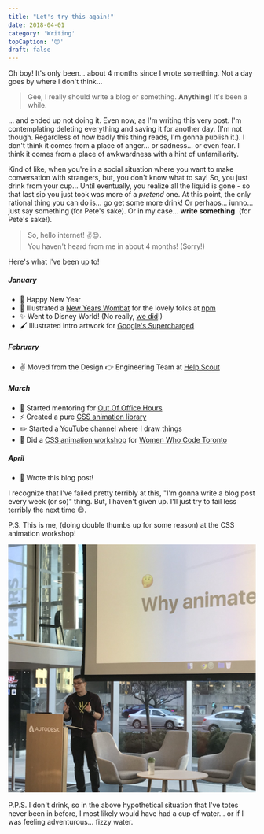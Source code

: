 ```yaml
---
title: "Let's try this again!"
date: 2018-04-01
category: 'Writing'
topCaption: '😊'
draft: false
---
```


Oh boy! It's only been… about 4 months since I wrote something. Not a day goes by where I don't think…

> Gee, I really should write a blog or something. **Anything!** It's been a while.

… and ended up not doing it. Even now, as I'm writing this very post. I'm contemplating deleting everything and saving it for another day. (I'm not though. Regardless of how badly this thing reads, I'm gonna publish it.). I don't think it comes from a place of anger… or sadness… or even fear. I think it comes from a place of awkwardness with a hint of unfamiliarity.

Kind of like, when you're in a social situation where you want to make conversation with strangers, but, you don't know what to say! So, you just drink from your cup… Until eventually, you realize all the liquid is gone - so that last sip you just took was more of a _pretend_ one. At this point, the only rational thing you can do is… go get some more drink! Or perhaps… iunno… just say something (for Pete's sake). Or in my case… **write something**. (for Pete's sake!).

> So, hello internet! ✌️😊.<br />You haven't heard from me in about 4 months! (Sorry!)

Here's what I've been up to!

##### January

- 🎉 Happy New Year
- 🐻 Illustrated a [New Years Wombat](/images/posts/npm-new-years-wombat-2018.png) for the lovely folks at [npm](https://www.npmjs.com/)
- ✨ Went to Disney World! (No really, [we did](/images/posts/didney-2018.jpg)!)
- 🖌 Illustrated intro artwork for [Google's Supercharged](https://www.youtube.com/watch?v=jav5hPmUaUw)

##### February

- ✌️ Moved from the Design 👉 Engineering Team at [Help Scout](https://www.helpscout.net/)

##### March

- 🙌 Started mentoring for [Out Of Office Hours](https://www.outofofficehours.com/)
- ⚡️ Created a pure [CSS animation library](https://github.com/awesomecss/animations)
- ✏️ Started a [YouTube channel](https://www.youtube.com/channel/UCpdrIXP2AaS-vYIDhQe_YxA) where I draw things
- 👏 Did a [CSS animation workshop](https://github.com/ItsJonQ/workshop-practical-css-animations) for [Women Who Code Toronto](https://www.womenwhocode.com/toronto)

##### April

- 💪 Wrote this blog post!

I recognize that I've failed pretty terribly at this, "I'm gonna write a blog post every week (or so)" thing. But, I haven't given up. I'll just try to fail less terribly the next time 😊.

P.S. This is me, (doing double thumbs up for some reason) at the CSS animation workshop!

![Women Who Code - CSS Animation Workshop](./images/wwc-workshop.jpg)

P.P.S. I don't drink, so in the above hypothetical situation that I've totes never been in before, I most likely would have had a cup of water… or if I was feeling adventurous… fizzy water.
